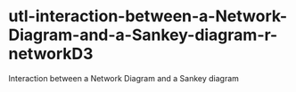 # utl-interaction-between-a-Network-Diagram-and-a-Sankey-diagram-r-networkD3
Interaction between a Network Diagram and a Sankey diagram
